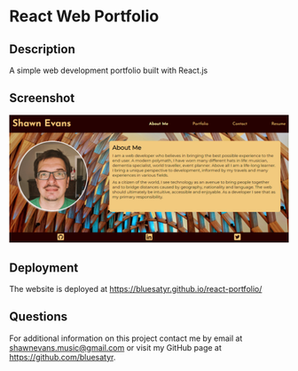 # React Web Portfolio

## Description

A simple web development portfolio built with React.js

## Screenshot

![Final site](./screenshot.png)

## Deployment

The website is deployed at https://bluesatyr.github.io/react-portfolio/


## Questions

For additional information on this project contact me by email at shawnevans.music@gmail.com or visit my GitHub page at https://github.com/bluesatyr.